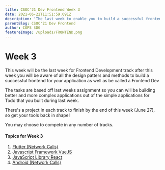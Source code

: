 ```yaml
---
title: CSOC'21 Dev Frontend Week 3
date: 2021-06-22T11:51:59.091Z
description: 'The last week to enable you to build a successful frontend for your application as well as be called a Frontend Dev'
parentBlog: CSOC'21 Dev Frontend
author: COPS SDG
featureImage: /uploads/FRONTEND.png
---
```


# Week 3

This week will be the last week for Frontend Development track after this week you will be aware of all the design patters and methods to build a successful frontend for your application as well as be called a Frontend Dev

The tasks are based off last weeks assignment so you can will be building better and more complex applications out of the simple applications for Todo that you built during last week.

There's a project in each track to finish by the end of this week (June 27), so get your tools back in shape!

You may choose to compete in any number of tracks.

#### Topics for Week 3

1. [Flutter (Network Calls)](csoc21-frontend-week3-Flutter)
2. [Javascript Framework VueJS](csoc21-frontend-week3-VueJS)
3. [JavaScript Library React](csoc21-frontend-week3-React)
4. [Android (Network Calls)](csoc21-frontend-week3-Native-Android)

